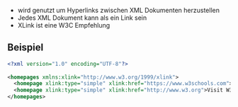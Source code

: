 - wird genutzt um Hyperlinks zwischen XML Dokumenten herzustellen
- Jedes XML Dokument kann als ein Link sein
- XLink ist eine W3C Empfehlung

## Beispiel
```xml
<?xml version="1.0" encoding="UTF-8"?>  
  
<homepages xmlns:xlink="http://www.w3.org/1999/xlink">  
  <homepage xlink:type="simple" xlink:href="https://www.w3schools.com">Visit W3Schools</homepage>  
  <homepage xlink:type="simple" xlink:href="http://www.w3.org">Visit W3C</homepage>  
</homepages>
```